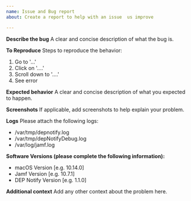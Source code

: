 ```yaml
---
name: Issue and Bug report
about: Create a report to help with an issue  us improve

---
```


**Describe the bug**
A clear and concise description of what the bug is.

**To Reproduce**
Steps to reproduce the behavior:
1. Go to '...'
2. Click on '....'
3. Scroll down to '....'
4. See error

**Expected behavior**
A clear and concise description of what you expected to happen.

**Screenshots**
If applicable, add screenshots to help explain your problem.

**Logs**
Please attach the following logs:
- /var/tmp/depnotify.log
- /var/tmp/depNotifyDebug.log
- /var/log/jamf.log

**Software Versions (please complete the following information):**
 - macOS Version [e.g. 10.14.0]
- Jamf Version [e.g. 10.7.1]
- DEP Notify Version [e.g. 1.1.0]

**Additional context**
Add any other context about the problem here.
